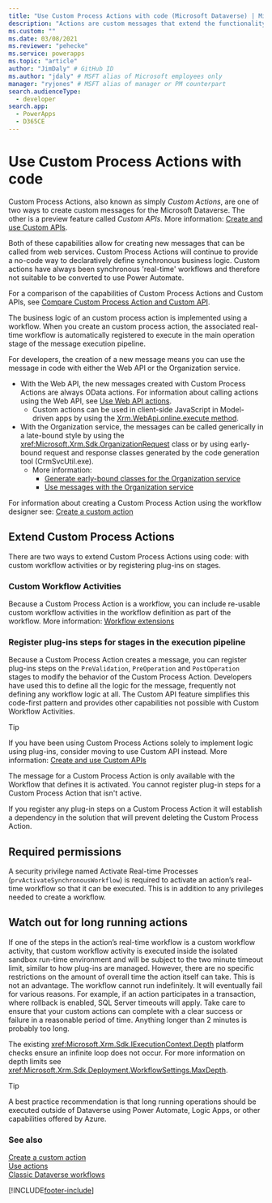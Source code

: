 ```yaml
---
title: "Use Custom Process Actions with code (Microsoft Dataverse) | Microsoft Docs" # Intent and product brand in a unique string of 43-59 chars including spaces
description: "Actions are custom messages that extend the functionality of Microsoft Dataverse. Learn more about how to create your own actions" # 115-145 characters including spaces. This abstract displays in the search result.
ms.custom: ""
ms.date: 03/08/2021
ms.reviewer: "pehecke"
ms.service: powerapps
ms.topic: "article"
author: "JimDaly" # GitHub ID
ms.author: "jdaly" # MSFT alias of Microsoft employees only
manager: "ryjones" # MSFT alias of manager or PM counterpart
search.audienceType: 
  - developer
search.app: 
  - PowerApps
  - D365CE
---
```


# Use Custom Process Actions with code

Custom Process Actions, also known as simply *Custom Actions*, are one of two ways to create custom messages for the Microsoft Dataverse. The other is a preview feature called *Custom APIs*. More information: [Create and use Custom APIs](custom-api.md).

Both of these capabilities allow for creating new messages that can be called from web services. Custom Process Actions will continue to provide a no-code way to declaratively define synchronous business logic. Custom actions have always been synchronous 'real-time' workflows and therefore not suitable to be converted to use Power Automate.

For a comparison of the capabilities of Custom Process Actions and Custom APIs, see [Compare Custom Process Action and Custom API](custom-actions.md#compare-workflow-custom-action-and-custom-api).
  
The business logic of an custom process action is implemented using a workflow. When you create an custom process action, the associated real-time workflow is automatically registered to execute in the main operation stage of the message execution pipeline.

For developers, the creation of a new message means you can use the message in code with either the Web API or the Organization service. 

- With the Web API, the new messages created with Custom Process Actions are always OData actions. For information about calling actions using the Web API, see [Use Web API actions](webapi/use-web-api-actions.md).
  - Custom actions can be used in client-side JavaScript in Model-driven apps by using the [Xrm.WebApi.online.execute method](../model-driven-apps/clientapi/reference/Xrm-WebApi/online/execute.md).
- With the Organization service, the messages can be called generically in a late-bound style by using the <xref:Microsoft.Xrm.Sdk.OrganizationRequest> class or by using early-bound request and response classes generated by the code generation tool (CrmSvcUtil.exe).
  - More information: 
    - [Generate early-bound classes for the Organization service](org-service/generate-early-bound-classes.md)
    - [Use messages with the Organization service](org-service/use-messages.md)

For information about creating a Custom Process Action using the workflow designer see: [Create a custom action](../../maker/data-platform/create-actions.md)

## Extend Custom Process Actions

There are two ways to extend Custom Process Actions using code: with custom workflow activities or by registering plug-ins on stages.

### Custom Workflow Activities

Because a Custom Process Action is a workflow, you can include re-usable custom workflow activities in the workflow definition as part of the workflow. More information: [Workflow extensions](workflow/workflow-extensions.md)

### Register plug-ins steps for stages in the execution pipeline

Because a Custom Process Action creates a message, you can register plug-ins steps on the `PreValidation`, `PreOperation` and `PostOperation` stages to modify the behavior of the Custom Process Action. Developers have used this to define all the logic for the message, frequently not defining any workflow logic at all. The Custom API feature simplifies this code-first pattern and provides other capabilities not possible with Custom Workflow Activities. 

> [!TIP]
> If you have been using Custom Process Actions solely to implement logic using plug-ins, consider moving to use Custom API instead. More information: [Create and use Custom APIs](custom-api.md)

The message for a Custom Process Action is only available with the Workflow that defines it is activated. You cannot register plug-in steps for a Custom Process Action that isn't active.

If you register any plug-in steps on a Custom Process Action it will establish a dependency in the solution that will prevent deleting the Custom Process Action.
  
<a name="bkmk_permissions"></a> 
  
## Required permissions
  
 A security privilege named Activate Real-time Processes (`prvActivateSynchronousWorkflow`) is required to activate an action’s real-time workflow so that it can be executed. This is in addition to any privileges needed to create a workflow.  

  
<a name="bkmk_longrunning"></a>

## Watch out for long running actions

If one of the steps in the action’s real-time workflow is a custom workflow activity, that custom workflow activity is executed inside the isolated sandbox run-time environment and will be subject to the two minute timeout limit, similar to how plug-ins are managed. However, there are no specific restrictions on the amount of overall time the action itself can take. This is not an advantage. The workflow cannot run indefinitely. It will eventually fail for various reasons. For example, if an action participates in a transaction, where rollback is enabled, SQL Server timeouts will apply. Take care to ensure that your custom actions can complete with a clear success or failure in a reasonable period of time. Anything longer than 2 minutes is probably too long.

The existing <xref:Microsoft.Xrm.Sdk.IExecutionContext.Depth> platform checks ensure an infinite loop does not occur. For more information on depth limits see <xref:Microsoft.Xrm.Sdk.Deployment.WorkflowSettings.MaxDepth>. 

> [!TIP]
>  A best practice recommendation is that long running operations should be executed outside of Dataverse using Power Automate, Logic Apps, or other capabilities offered by Azure.
  
### See also  

 [Create a custom action](../../maker/data-platform/create-actions.md)<br />
 [Use actions](../../maker/data-platform/actions.md)<br />
 [Classic Dataverse workflows](/flow/workflow-processes)<br />



[!INCLUDE[footer-include](../../includes/footer-banner.md)]